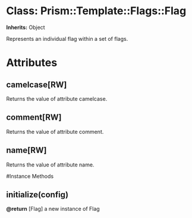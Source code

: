 # Class: Prism::Template::Flags::Flag
**Inherits:** Object
    

Represents an individual flag within a set of flags.


# Attributes
## camelcase[RW] [](#attribute-i-camelcase)
Returns the value of attribute camelcase.

## comment[RW] [](#attribute-i-comment)
Returns the value of attribute comment.

## name[RW] [](#attribute-i-name)
Returns the value of attribute name.


#Instance Methods
## initialize(config) [](#method-i-initialize)

**@return** [Flag] a new instance of Flag

